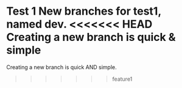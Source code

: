 Test 1
New branches for test1, named dev.
<<<<<<< HEAD
Creating a new branch is quick & simple
=======
Creating a new branch is quick AND simple.
>>>>>>> feature1
